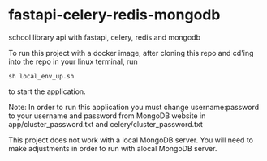 # fastapi-celery-redis-mongodb
 school library api with fastapi, celery, redis and mongodb

To run this project with a docker image,
after cloning this repo and cd'ing into the repo in your linux terminal, run 
```console
sh local_env_up.sh
``` 
to start the application.

Note: In order to run this application you must change username:password to your username and password from MongoDB website in app/cluster_password.txt and celery/cluster_password.txt

This project does not work with a local MongoDB server. You will need to make adjustments in order to run with  alocal MongoDB server.
